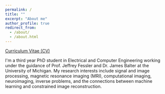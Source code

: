```yaml
---
permalink: /
title: ""
excerpt: "About me"
author_profile: true
redirect_from: 
  - /about/
  - /about.html
---
```


[Curriculum Vitae (CV)](https://r-j-jones.github.io/files/rj_cv_resume_04-2024.pdf)

I'm a third year PhD student in Electrical and Computer Engineering working under the guidance of Prof. Jeffrey Fessler and Dr. James Balter at the University of Michigan. My research interests include signal and image processing, magnetic resonance imaging (MRI), computational imaging, neuroimaging, inverse problems, and the connections between machine learning and constrained image reconstruction.
